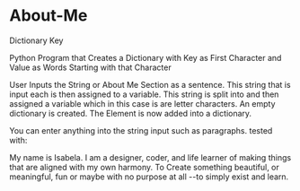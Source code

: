 # About-Me
 Dictionary Key

Python Program that Creates a Dictionary 
with Key as First Character and Value as Words Starting with that Character

User Inputs the String or About Me Section as a sentence. 
This string that is input each is then assigned to a variable.
This string is split into and then assigned a variable which in this case is are letter characters.
An empty dictionary is created.
The Element is now added into a dictionary.


You can enter anything into the string input such as paragraphs.
tested with:

My name is Isabela. 
I am a designer, coder, and life learner of making things that are aligned with my own harmony. 
To Create something beautiful, or meaningful, fun or maybe
with no purpose at all --to simply exist and learn.
